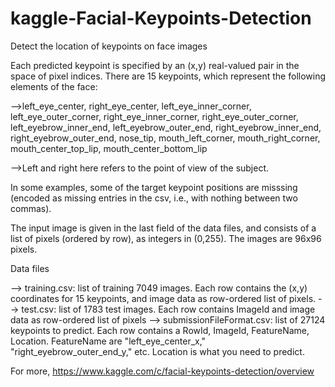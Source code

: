 # kaggle-Facial-Keypoints-Detection
Detect the location of keypoints on face images

Each predicted keypoint is specified by an (x,y) real-valued pair in the space of pixel indices. There are 15 keypoints, which represent the following elements of the face:

-->left_eye_center, right_eye_center, left_eye_inner_corner, left_eye_outer_corner, right_eye_inner_corner, right_eye_outer_corner, left_eyebrow_inner_end, left_eyebrow_outer_end, right_eyebrow_inner_end, right_eyebrow_outer_end, nose_tip, mouth_left_corner, mouth_right_corner, mouth_center_top_lip, mouth_center_bottom_lip

-->Left and right here refers to the point of view of the subject.

In some examples, some of the target keypoint positions are misssing (encoded as missing entries in the csv, i.e., with nothing between two commas).

The input image is given in the last field of the data files, and consists of a list of pixels (ordered by row), as integers in (0,255). The images are 96x96 pixels.

Data files

-->    training.csv: list of training 7049 images. Each row contains the (x,y) coordinates for 15 keypoints, and image data as row-ordered list of pixels.
-->    test.csv: list of 1783 test images. Each row contains ImageId and image data as row-ordered list of pixels
-->    submissionFileFormat.csv: list of 27124 keypoints to predict. Each row contains a RowId, ImageId, FeatureName, Location. FeatureName are "left_eye_center_x," "right_eyebrow_outer_end_y," etc. Location is what you need to predict. 


For more, https://www.kaggle.com/c/facial-keypoints-detection/overview
